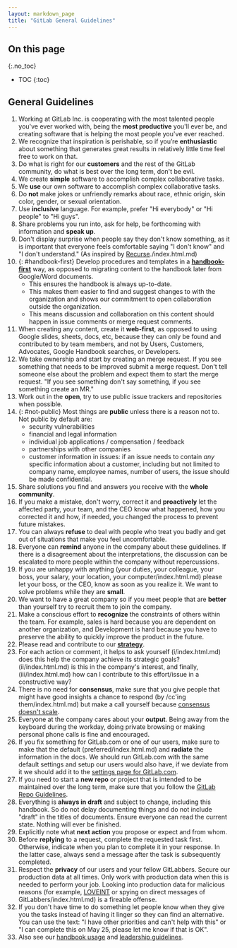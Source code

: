 ```yaml
---
layout: markdown_page
title: "GitLab General Guidelines"
---
```


## On this page
{:.no_toc}

- TOC
{:toc}

## General Guidelines

1. Working at GitLab Inc. is cooperating with the most talented people you've ever worked with, being the **most productive** you'll ever be, and creating software that is helping the most people you've ever reached.
1. We recognize that inspiration is perishable, so if you’re **enthusiastic** about something that generates great results in relatively little time feel free to work on that.
1. Do what is right for our **customers** and the rest of the GitLab community, do what is best over the long term, don't be evil.
1. We create **simple** software to accomplish complex collaborative tasks.
1. We **use** our own software to accomplish complex collaborative tasks.
1. Do **not** make jokes or unfriendly remarks about race, ethnic origin, skin color, gender, or sexual orientation.
1. Use **inclusive** language. For example, prefer "Hi everybody" or "Hi people" to "Hi guys".
1. Share problems you run into, ask for help, be forthcoming with information and **speak up**.
1. Don't display surprise when people say they don't know something, as it is important that everyone feels comfortable saying "I don't know" and "I don't understand." (As inspired by [Recurse](https://www.recurse.com/manual#sub-sec-social-rules/index.html.md)./index.html.md)
1. {: #handbook-first} Develop procedures and templates in a **[handbook-first](..https://github.com/isamu-isozaki/teamai_test/tree/master-usage/#why-handbook-first/index.html.md)** way, as opposed to migrating content to the handbook later from Google/Word documents.
   - This ensures the handbook is always up-to-date.
   - This makes them easier to find and suggest changes to with the organization and shows our commitment to open collaboration outside the organization.
   - This means discussion and collaboration on this content should happen in issue comments or merge request comments.
1. When creating any content, create it **web-first**, as opposed to using Google slides, sheets, docs, etc, because they can only be found and contributed to by team members, and not by Users, Customers, Advocates, Google Handbook searches, or Developers.
1. We take ownership and start by creating an merge request. If you see something that needs to be improved submit a merge request. Don't tell someone else about the problem and expect them to start the merge request. "If you see something don't say something, if you see something create an MR." 
1. Work out in the **open**, try to use public issue trackers and repositories when possible.
1. {: #not-public} Most things are **public** unless there is a reason not to. Not public by default are:
   - security vulnerabilities
   - financial and legal information
   - individual job applications / compensation / feedback
   - partnerships with other companies
   - customer information in issues: if an issue needs to contain _any_ specific information about a customer, including but not limited to company name, employee names, number of users, the issue should be made confidential.
1. Share solutions you find and answers you receive with the **whole community**.
1. If you make a mistake, don't worry, correct it and **proactively** let the affected party, your team, and the CEO know what happened, how you corrected it and how, if needed, you changed the process to prevent future mistakes.
1. You can always **refuse** to deal with people who treat you badly and get out of situations that make you feel uncomfortable.
1. Everyone can **remind** anyone in the company about these guidelines. If there is a disagreement about the interpretations, the discussion can be escalated to more people within the company without repercussions.
1. If you are unhappy with anything (your duties, your colleague, your boss, your salary, your location, your computer/index.html.md) please let your boss, or the CEO, know as soon as you realize it. We want to solve problems while they are **small**.
1. We want to have a great company so if you meet people that are **better** than yourself try to recruit them to join the company.
1. Make a conscious effort to **recognize** the constraints of others within the team. For example, sales is hard because you are dependent on another organization, and Development is hard because you have to preserve the ability to quickly improve the product in the future.
1. Please read and contribute to our [**strategy**](/strategy/index.html.md/index.html.md).
1. For each action or comment, it helps to ask yourself (i/index.html.md) does this help the company achieve its strategic goals? (ii/index.html.md) is this in the company's interest, and finally, (iii/index.html.md) how can I contribute to this effort/issue in a constructive way?
1. There is no need for **consensus**, make sure that you give people that might have good insights a chance to respond (by /cc'ing them/index.html.md) but make a call yourself because [consensus doesn't scale](https://twitter.com/sama/status/585950222703992833/index.html.md).
1. Everyone at the company cares about your **output**. Being away from the keyboard during the workday, doing private browsing or making personal phone calls is fine and encouraged.
1. If you fix something for GitLab.com or one of our users, make sure to make that the default (preferred/index.html.md) and **radiate** the information in the docs. We should run GitLab.com with the same default settings and setup our users would also have, if we deviate from it we should add it to the [settings page for GitLab.com](/gitlab-com/settings/index.html.md/index.html.md).
1. If you need to start a **new repo** or project that is intended to be maintained over the long term, make sure that you follow the [GitLab Repo Guidelines](https://github.com/isamu-isozaki/teamai_test/tree/master/engineering/#gitlab-repositories/index.html.md).
1. Everything is **always in draft** and subject to change, including this handbook. So do not delay documenting things and do not include "draft" in the titles of documents. Ensure everyone can read the current state. Nothing will ever be finished.
1. Explicitly note what **next action** you propose or expect and from whom.
1. Before **replying** to a request, complete the requested task first. Otherwise, indicate when you plan to complete it in your response. In the latter case, always send a message after the task is subsequently completed.
1. Respect the **privacy** of our users and your fellow GitLabbers. Secure our production data at all times. Only work with production data when this is needed to perform your job. Looking into production data for malicious reasons (for example, [LOVEINT](https://en.wikipedia.org/wiki/LOVEINT/index.html.md) or spying on direct messages of GitLabbers/index.html.md) is a fireable offense.
1. If you don't have time to do something let people know when they give you the tasks instead of having it linger so they can find an alternative. You can use the text: "I have other priorities and can't help with this" or "I can complete this on May 25, please let me know if that is OK".
1. Also see our [handbook usage](https://github.com/isamu-isozaki/teamai_test/tree/masterhttps://github.com/isamu-isozaki/teamai_test/tree/master-usage/index.html.md/index.html.md) and [leadership guidelines](https://github.com/isamu-isozaki/teamai_test/tree/master/leadership/#guidelines/index.html.md).
